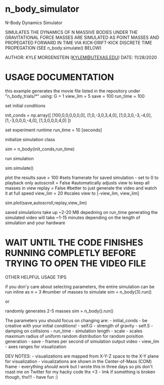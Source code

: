 # n_body_simulator
N-Body Dynamics Simulator
 
SIMULATES THE DYNAMICS OF N MASSIVE BODIES UNDER THE GRAVITATIONAL FORCE
MASSES ARE SIMULATED AS POINT MASSES AND PROPEGATED FORWARD IN TIME VIA
KICK-DRIFT-KICK DISCRETE TIME PROPEGATION (SEE n_body.simulate() BELOW)

AUTHOR: KYLE MORGENSTEIN (KYLEM@UTEXAS.EDU)
DATE: 11/28/2020

USAGE DOCUMENTATION
=====================================================================

this example generates the movie file listed in the repository under "n_body_trials/*"
using:
 G = 1
 view_lim = 5
 save = 100
 run_time = 100

set initial conditions

init_conds = np.array([
	[100,0,0,0,0,0,0],
	[1,0,-3,0,3,4,0],
	[1,0,3,0,-3,-4,0],
	[1,-3,0,0,0,-4,0],
	[1,3,0,0,0,4,0]
	])

set experiment runtime
run_time = 10 [seconds]

initialize simulation class

sim = n_body(init_conds,run_time)

run simulation

sim.simulate()

plot the results
save = 100 #sets framerate for saved simulation - set to 0 to playback only
autoscroll = False #automatically adjusts view to keep all masses in view
replay = False #better to just generate the video and watch it at full speed
view_lim = 20 #scales view to [-view_lim, view_lim]

sim.plot(save,autoscroll,replay,view_lim)

saved simulations take up ~2-20 MB depedning on run_time
generating the simulated video will take ~1-15 minutes 
depending on the length of simulation and your hardware

WAIT UNTIL THE CODE FINISHES RUNNING COMPLETLY BEFORE TRYING TO OPEN THE VIDEO FILE
=====================================================================

OTHER HELPFUL USAGE TIPS

if you don'y care about selecting parameters, 
the entire simulation can be run inline as
n = 3 #number of masses to simulate
sim = n_body(3).run()

or 
	
randomly generates 2-5 masses
sim = n_body().run()  

The parameters you should focus on changing are:
	- initial_conds - be creative with your initial conditions!
	- self.G - strength of gravity
	- self.S - damping on collisions
	- run_time - simulation length
	- scale - scales maximum radius of uniform random distribution for random poisition generation
	- save - frames per second of simulation output video
	- view_lim - axes ranges for visualization

DEV NOTES:
	- visualizations are mapped from X-Y-Z space to the X-Y plane for visualization
	- visualizations are shown in the Center-of-Mass (COM) frame
	- everything *should* work but I wrote this in three days so pls don't roast me on Twitter for my hacky code thx <3
	- lmk if something is broken though, thx!!!
	- have fun :)
